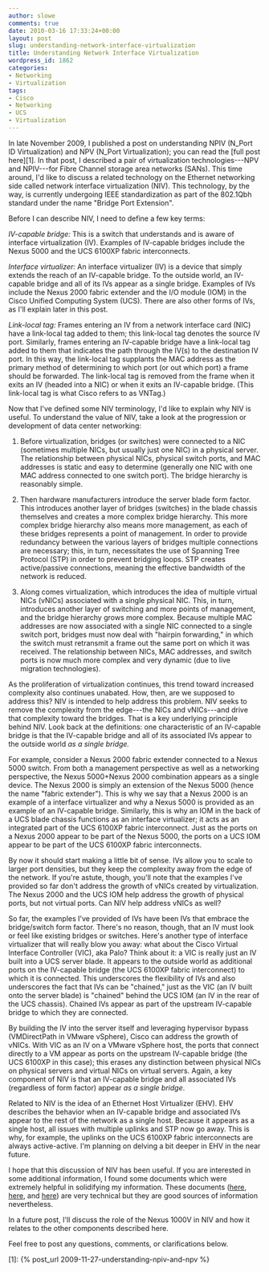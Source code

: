 ```yaml
---
author: slowe
comments: true
date: 2010-03-16 17:33:24+00:00
layout: post
slug: understanding-network-interface-virtualization
title: Understanding Network Interface Virtualization
wordpress_id: 1862
categories:
- Networking
- Virtualization
tags:
- Cisco
- Networking
- UCS
- Virtualization
---
```


In late November 2009, I published a post on understanding NPIV (N_Port ID Virtualization) and NPV (N_Port Virtualization); you can read the [full post here][1]. In that post, I described a pair of virtualization technologies---NPV and NPIV---for Fibre Channel storage area networks (SANs). This time around, I'd like to discuss a related technology on the Ethernet networking side called network interface virtualization (NIV). This technology, by the way, is currently undergoing IEEE standardization as part of the 802.1Qbh standard under the name "Bridge Port Extension".

Before I can describe NIV, I need to define a few key terms:

_IV-capable bridge:_ This is a switch that understands and is aware of interface virtualization (IV). Examples of IV-capable bridges include the Nexus 5000 and the UCS 6100XP fabric interconnects.

_Interface virtualizer:_ An interface virtualizer (IV) is a device that simply extends the reach of an IV-capable bridge. To the outside world, an IV-capable bridge and all of its IVs appear as a single bridge. Examples of IVs include the Nexus 2000 fabric extender and the I/O module (IOM) in the Cisco Unified Computing System (UCS). There are also other forms of IVs, as I'll explain later in this post.

_Link-local tag:_ Frames entering an IV from a network interface card (NIC) have a link-local tag added to them; this link-local tag denotes the source IV port. Similarly, frames entering an IV-capable bridge have a link-local tag added to them that indicates the path through the IV(s) to the destination IV port. In this way, the link-local tag supplants the MAC address as the primary method of determining to which port (or out which port) a frame should be forwarded. The link-local tag is removed from the frame when it exits an IV (headed into a NIC) or when it exits an IV-capable bridge. (This link-local tag is what Cisco refers to as VNTag.)

Now that I've defined some NIV terminology, I'd like to explain why NIV is useful. To understand the value of NIV, take a look at the progression or development of data center networking:

1. Before virtualization, bridges (or switches) were connected to a NIC (sometimes multiple NICs, but usually just one NIC) in a physical server. The relationship between physical NICs, physical switch ports, and MAC addresses is static and easy to determine (generally one NIC with one MAC address connected to one switch port). The bridge hierarchy is reasonably simple.

2. Then hardware manufacturers introduce the server blade form factor. This introduces another layer of bridges (switches) in the blade chassis themselves and creates a more complex bridge hierarchy. This more complex bridge hierarchy also means more management, as each of these bridges represents a point of management. In order to provide redundancy between the various layers of bridges multiple connections are necessary; this, in turn, necessitates the use of Spanning Tree Protocol (STP) in order to prevent bridging loops. STP creates active/passive connections, meaning the effective bandwidth of the network is reduced.

3. Along comes virtualization, which introduces the idea of multiple virtual NICs (vNICs) associated with a single physical NIC. This, in turn, introduces another layer of switching and more points of management, and the bridge hierarchy grows more complex. Because multiple MAC addresses are now associated with a single NIC connected to a single switch port, bridges must now deal with "hairpin forwarding," in which the switch must retransmit a frame out the same port on which it was received. The relationship between NICs, MAC addresses, and switch ports is now much more complex and very dynamic (due to live migration technologies).

As the proliferation of virtualization continues, this trend toward increased complexity also continues unabated. How, then, are we supposed to address this? NIV is intended to help address this problem. NIV seeks to remove the complexity from the edge---the NICs and vNICs---and drive that complexity toward the bridges. That is a key underlying principle behind NIV. Look back at the definitions: one characteristic of an IV-capable bridge is that the IV-capable bridge and all of its associated IVs appear to the outside world _as a single bridge._

For example, consider a Nexus 2000 fabric extender connected to a Nexus 5000 switch. From both a management perspective as well as a networking perspective, the Nexus 5000+Nexus 2000 combination appears as a single device. The Nexus 2000 is simply an extension of the Nexus 5000 (hence the name "fabric extender"). This is why we say that a Nexus 2000 is an example of a interface virtualizer and why a Nexus 5000 is provided as an example of an IV-capable bridge. Similarly, this is why an IOM in the back of a UCS blade chassis functions as an interface virtualizer; it acts as an integrated part of the UCS 6100XP fabric interconnect. Just as the ports on a Nexus 2000 appear to be part of the Nexus 5000, the ports on a UCS IOM appear to be part of the UCS 6100XP fabric interconnects.

By now it should start making a little bit of sense. IVs allow you to scale to larger port densities, but they keep the complexity away from the edge of the network. If you're astute, though, you'll note that the examples I've provided so far don't address the growth of vNICs created by virtualization. The Nexus 2000 and the UCS IOM help address the growth of physical ports, but not virtual ports. Can NIV help address vNICs as well?

So far, the examples I've provided of IVs have been IVs that embrace the bridge/switch form factor. There's no reason, though, that an IV must look or feel like existing bridges or switches. Here's another type of interface virtualizer that will really blow you away: what about the Cisco Virtual Interface Controller (VIC), aka Palo? Think about it: a VIC is really just an IV built into a UCS server blade. It appears to the outside world as additional ports on the IV-capable bridge (the UCS 6100XP fabric interconnect) to which it is connected. This underscores the flexibility of IVs and also underscores the fact that IVs can be "chained," just as the VIC (an IV built onto the server blade) is "chained" behind the UCS IOM (an IV in the rear of the UCS chassis). Chained IVs appear as part of the upstream IV-capable bridge to which they are connected.

By building the IV into the server itself and leveraging hypervisor bypass (VMDirectPath in VMware vSphere), Cisco can address the growth of vNICs. With VIC as an IV on a VMware vSphere host, the ports that connect directly to a VM appear as ports on the upstream IV-capable bridge (the UCS 6100XP in this case); this erases any distinction between physical NICs on physical servers and virtual NICs on virtual servers. Again, a key component of NIV is that an IV-capable bridge and all associated IVs (regardless of form factor) appear _as a single bridge_.

Related to NIV is the idea of an Ethernet Host Virtualizer (EHV). EHV describes the behavior when an IV-capable bridge and associated IVs appear to the rest of the network as a single host. Because it appears as a single host, all issues with multiple uplinks and STP now go away. This is why, for example, the uplinks on the UCS 6100XP fabric interconnects are always active-active. I'm planning on delving a bit deeper in EHV in the near future.

I hope that this discussion of NIV has been useful. If you are interested in some additional information, I found some documents which were extremely helpful in solidifying my information. These documents ([here](http://ieee802.org/1/files/public/docs2008/new-dcb-pelissier-NIV-Simpification-0908.pdf), [here](http://ieee802.org/1/files/public/docs2008/new-dcb-pelissier-NIV-Proposal-1108.pdf), and [here](http://ieee802.org/1/files/public/docs2008/new-dcb-pelissier-NIV-Review-0109.pdf)) are very technical but they are good sources of information nevertheless.

In a future post, I'll discuss the role of the Nexus 1000V in NIV and how it relates to the other components described here.

Feel free to post any questions, comments, or clarifications below.

[1]: {% post_url 2009-11-27-understanding-npiv-and-npv %}
